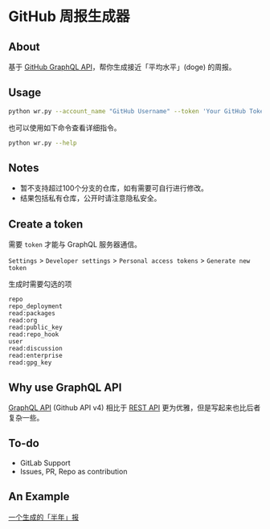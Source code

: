 # GitHub 周报生成器

## About
基于 [GitHub GraphQL API](https://docs.github.com/en/graphql)，帮你生成接近「平均水平」(doge) 的周报。


## Usage

```bash
python wr.py --account_name "GitHub Username" --token 'Your GitHub Token' 
```
也可以使用如下命令查看详细指令。

```bash
python wr.py --help
```

## Notes

- 暂不支持超过100个分支的仓库，如有需要可自行进行修改。
- 结果包括私有仓库，公开时请注意隐私安全。


## Create a token

需要 `token` 才能与 GraphQL 服务器通信。

`Settings` > `Developer settings` > `Personal access tokens` > `Generate new token`

生成时需要勾选的项
```
repo
repo_deployment
read:packages
read:org
read:public_key
read:repo_hook
user
read:discussion
read:enterprise
read:gpg_key
```


## Why use GraphQL API

[GraphQL API](https://docs.github.com/en/graphql) (Github API v4) 相比于 [REST API](https://docs.github.com/en/rest) 更为优雅，但是写起来也比后者复杂一些。


## To-do

- GitLab Support
- Issues, PR, Repo as contribution


## An Example

[一个生成的「半年」报](WeeklyReport.md)



